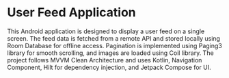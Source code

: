 
# User Feed Application

This Android application is designed to display a user feed on a single screen. The feed data is fetched from a remote API and stored locally using Room Database for offline access. Pagination is implemented using Paging3 library for smooth scrolling, and images are loaded using Coil library. The project follows MVVM Clean Architecture and uses Kotlin, Navigation Component, Hilt for dependency injection, and Jetpack Compose for UI.
